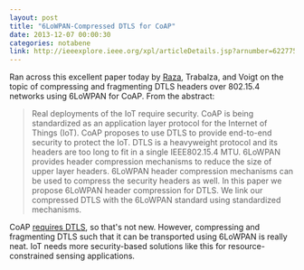 ```yaml
---
layout: post
title: "6LoWPAN-Compressed DTLS for CoAP"
date: 2013-12-07 00:00:30
categories: notabene
link: http://ieeexplore.ieee.org/xpl/articleDetails.jsp?arnumber=6227754
---
```


Ran across this excellent paper today by [Raza][ln0], Trabalza, and Voigt on the topic of compressing and fragmenting DTLS headers over 802.15.4 networks using 6LoWPAN for CoAP. From the abstract:

> Real deployments of the IoT require security. CoAP is being standardized as an application layer protocol for the Internet of Things (IoT). CoAP proposes to use DTLS to provide end-to-end security to protect the IoT. DTLS is a heavyweight protocol and its headers are too long to fit in a single IEEE802.15.4 MTU. 6LoWPAN provides header compression mechanisms to reduce the size of upper layer headers. 6LoWPAN header compression mechanisms can be used to compress the security headers as well. In this paper we propose 6LoWPAN header compression for DTLS. We link our compressed DTLS with the 6LoWPAN standard using standardized mechanisms. 

CoAP [requires DTLS][ln2], so that's not new. However, compressing and fragmenting DTLS such that it can be transported using 6LoWPAN is really neat. IoT needs more security-based solutions like this for resource-constrained sensing applications.

[ln0]: http://www.shahidraza.info/ "Shahid Raza"
[ln2]: http://tools.ietf.org/html/draft-ietf-core-coap-18#section-9.1 "DLTS-secured CoAP"

